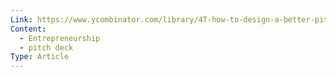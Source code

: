 ```yaml
---
Link: https://www.ycombinator.com/library/4T-how-to-design-a-better-pitch-deck
Content:
  - Entrepreneurship
  - pitch deck
Type: Article
---
```

